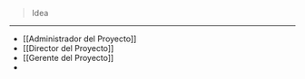 > Idea
---

* [[Administrador del Proyecto]]
* [[Director del Proyecto]]
* [[Gerente del Proyecto]]
* 